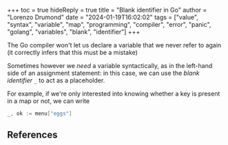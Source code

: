 +++
toc = true
hideReply = true
title = "Blank identifier in Go"
author = "Lorenzo Drumond"
date = "2024-01-19T16:02:02"
tags = ["value",  "syntax",  "variable",  "map",  "programming",  "compiler",  "error",  "panic",  "golang",  "variables",  "blank",  "identifier"]
+++


The Go compiler won't let us declare a variable that we never refer to again (it correctly infers that this must be a mistake)

Sometimes however we _need_ a variable syntactically, as in the left-hand side of an assignment statement: in this case, we can use the _blank identifier_ `_` to act as a placeholder.

For example, if we're only interested into knowing whether a key is present in a map or not, we can write
```go
_, ok := menu["eggs"]
```

## References
